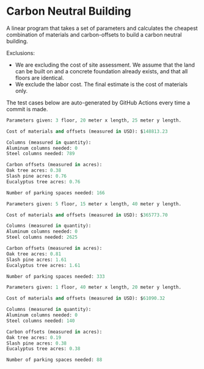 # Carbon Neutral Building
A linear program that takes a set of parameters and calculates the cheapest combination of materials and carbon-offsets to build a carbon neutral building.

Exclusions:
- We are excluding the cost of site assessment. We assume that the land can be built on and a concrete foundation already exists, and that all floors are identical.
- We exclude the labor cost. The final estimate is the cost of materials only.

The test cases below are auto-generated by GitHub Actions every time a commit is made.
<!-- TEST CASE 1 -->
```python
Parameters given: 3 floor, 20 meter x length, 25 meter y length.

Cost of materials and offsets (measured in USD): $148813.23

Columns (measured in quantity):
Aluminum columns needed: 0
Steel columns needed: 789

Carbon offsets (measured in acres):
Oak tree acres: 0.38
Slash pine acres: 0.76
Eucalyptus tree acres: 0.76

Number of parking spaces needed: 166
```
<!-- END TEST CASE -->

<!-- TEST CASE 2 -->
```python
Parameters given: 5 floor, 15 meter x length, 40 meter y length.

Cost of materials and offsets (measured in USD): $365773.70

Columns (measured in quantity):
Aluminum columns needed: 0
Steel columns needed: 2625

Carbon offsets (measured in acres):
Oak tree acres: 0.81
Slash pine acres: 1.61
Eucalyptus tree acres: 1.61

Number of parking spaces needed: 333
```
<!-- END TEST CASE -->

<!-- TEST CASE 3 -->
```python
Parameters given: 1 floor, 40 meter x length, 20 meter y length.

Cost of materials and offsets (measured in USD): $61090.32

Columns (measured in quantity):
Aluminum columns needed: 0
Steel columns needed: 140

Carbon offsets (measured in acres):
Oak tree acres: 0.19
Slash pine acres: 0.38
Eucalyptus tree acres: 0.38

Number of parking spaces needed: 88
```
<!-- END TEST CASE -->
